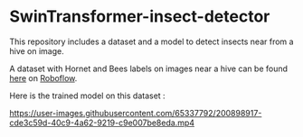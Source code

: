 # SwinTransformer-insect-detector

This repository includes a dataset and a model to detect insects near from a hive on image.

A dataset with Hornet and Bees labels on images near a hive can be found [here](https://universe.roboflow.com/use-case-asian-hornet-detection/asian-hornet-detection-a6ael) on [Roboflow](https://roboflow.com).


Here is the trained model on this dataset :


https://user-images.githubusercontent.com/65337792/200898917-cde3c59d-40c9-4a62-9219-c9e007be8eda.mp4

